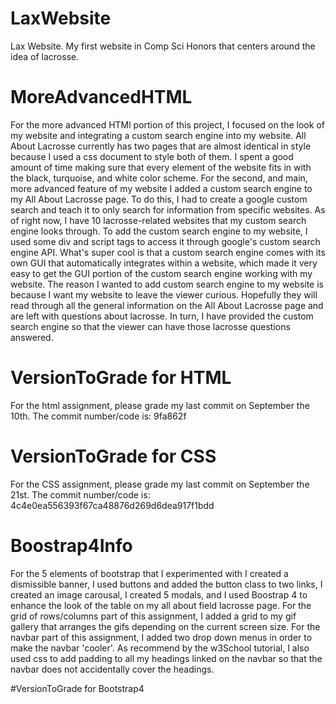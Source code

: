 # LaxWebsite
Lax Website. My first website in Comp Sci Honors that centers around the idea of lacrosse.

# MoreAdvancedHTML
For the more advanced HTMl portion of this project, I focused on the look of my website and integrating a custom search engine into my website. All About Lacrosse currently has two pages that are almost identical in style because I used a css document to style both of them. I spent a good amount of time making sure that every element of the website fits in with the black, turquoise, and white color scheme. For the second, and main, more advanced feature of my website I added a custom search engine to my All About Lacrosse page. To do this, I had to create a google custom search and teach it to only search for information from specific websites. As of right now, I have 10 lacrosse-related websites that my custom search engine looks through. To add the custom search engine to my website, I used some div and script tags to access it through google's custom search engine API. What's super cool is that a custom search engine comes with its own GUI that automatically integrates within a website, which made it very easy to get the GUI portion of the custom search engine working with my website. The reason I wanted to add custom search engine to my website is because I want my website to leave the viewer curious. Hopefully they will read through all the general information on the All About Lacrosse page and are left with questions about lacrosse. In turn, I have provided the custom search engine so that the viewer can have those lacrosse questions answered.

# VersionToGrade for HTML
For the html assignment, please grade my last commit on September the 10th. The commit number/code is: 9fa862f

# VersionToGrade for CSS
For the CSS assignment, please grade my last commit on September the 21st. The commit number/code is: 4c4e0ea556393f67ca48876d269d6dea917f1bdd

# Boostrap4Info
For the 5 elements of bootstrap that I experimented with I created a dismissible banner, I used buttons and added the button class to two links, I created an image carousal, I created 5 modals, and I used Boostrap 4 to enhance the look of the table on my all about field lacrosse page. For the grid of rows/columns part of this assignment, I added a grid to my gif gallery that arranges the gifs depending on the current screen size. For the navbar part of this assignment, I added two drop down menus in order to make the navbar 'cooler'. As recommend by the w3School tutorial, I also used css to add padding to all my headings linked on the navbar so that the navbar does not accidentally cover the headings.

#VersionToGrade for Bootstrap4

